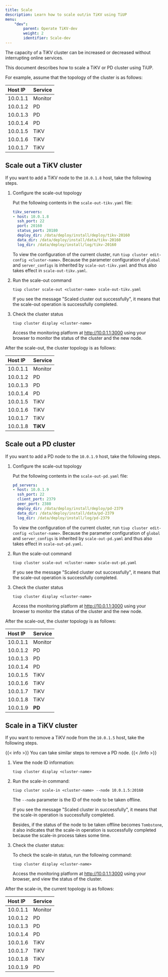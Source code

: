 ```yaml
---
title: Scale
description: Learn how to scale out/in TiKV using TiUP
menu:
    "dev":
        parent: Operate TiKV-dev
        weight: 2
        identifier: Scale-dev
---
```


The capacity of a TiKV cluster can be increased or decreased without interrupting online services.

This document describes how to scale a TiKV or PD cluster using TiUP.

For example, assume that the topology of the cluster is as follows:

| Host IP  | Service |
|:-------- |:------- |
| 10.0.1.1 | Monitor |
| 10.0.1.2 | PD      |
| 10.0.1.3 | PD      |
| 10.0.1.4 | PD      |
| 10.0.1.5 | TiKV    |
| 10.0.1.6 | TiKV    |
| 10.0.1.7 | TiKV    |

## Scale out a TiKV cluster

If you want to add a TiKV node to the `10.0.1.8` host, take the following steps.

1. Configure the scale-out topology

    Put the following contents in the `scale-out-tikv.yaml` file:

    ```yaml
    tikv_servers:
    - host: 10.0.1.8
      ssh_port: 22
      port: 20160
      status_port: 20180
      deploy_dir: /data/deploy/install/deploy/tikv-20160
      data_dir: /data/deploy/install/data/tikv-20160
      log_dir: /data/deploy/install/log/tikv-20160
    ```

    To view the configuration of the current cluster, run `tiup cluster edit-config <cluster-name>`. Because the parameter configuration of `global` and `server_configs` is inherited by `scale-out-tikv.yaml` and thus also takes effect in `scale-out-tikv.yaml`.

2. Run the scale-out command

    ```shell
    tiup cluster scale-out <cluster-name> scale-out-tikv.yaml
    ```

    If you see the message "Scaled cluster <cluster-name> out successfully", it means that the scale-out operation is successfully completed.

3. Check the cluster status

    ```shell
    tiup cluster display <cluster-name>
    ```

    Access the monitoring platform at <http://10.0.1.1:3000> using your browser to monitor the status of the cluster and the new node.

After the scale-out, the cluster topology is as follows:

| Host IP  | Service |
|:-------- |:------- |
| 10.0.1.1 | Monitor |
| 10.0.1.2 | PD      |
| 10.0.1.3 | PD      |
| 10.0.1.4 | PD      |
| 10.0.1.5 | TiKV    |
| 10.0.1.6 | TiKV    |
| 10.0.1.7 | TiKV    |
| 10.0.1.8 | **TiKV**|

## Scale out a PD cluster

If you want to add a PD node to the `10.0.1.9` host, take the following steps.

1. Configure the scale-out topology

    Put the following contents in the `scale-out-pd.yaml` file:

    ```yaml
    pd_servers:
    - host: 10.0.1.9
      ssh_port: 22
      client_port: 2379
      peer_port: 2380
      deploy_dir: /data/deploy/install/deploy/pd-2379
      data_dir: /data/deploy/install/data/pd-2379
      log_dir: /data/deploy/install/log/pd-2379
    ```

    To view the configuration of the current cluster, run `tiup cluster edit-config <cluster-name>`. Because the parameter configuration of `global` and `server_configs` is inherited by `scale-out-pd.yaml` and thus also takes effect in `scale-out-pd.yaml`.

2. Run the scale-out command

    ```shell
    tiup cluster scale-out <cluster-name> scale-out-pd.yaml
    ```

    If you see the message "Scaled cluster <cluster-name> out successfully", it means that the scale-out operation is successfully completed.

3. Check the cluster status

    ```shell
    tiup cluster display <cluster-name>
    ```

    Access the monitoring platform at <http://10.0.1.1:3000> using your browser to monitor the status of the cluster and the new node.

After the scale-out, the cluster topology is as follows:

| Host IP  | Service |
|:-------- |:------- |
| 10.0.1.1 | Monitor |
| 10.0.1.2 | PD      |
| 10.0.1.3 | PD      |
| 10.0.1.4 | PD      |
| 10.0.1.5 | TiKV    |
| 10.0.1.6 | TiKV    |
| 10.0.1.7 | TiKV    |
| 10.0.1.8 | TiKV    |
| 10.0.1.9 | **PD**  |

## Scale in a TiKV cluster

If you want to remove a TiKV node from the `10.0.1.5` host, take the following steps.

{{< info >}}
You can take similar steps to remove a PD node.
{{< /info >}}

1. View the node ID information:

    ```shell
    tiup cluster display <cluster-name>
    ```

2. Run the scale-in command:

    ```shell
    tiup cluster scale-in <cluster-name> --node 10.0.1.5:20160
    ```

    The `--node` parameter is the ID of the node to be taken offline.

    If you see the message "Scaled cluster in successfully", it means that the scale-in operation is successfully completed.
    
    Besides, if the status of the node to be taken offline becomes `Tombstone`, it also indicates that the scale-in operation is successfully completed because the scale-in process takes some time.
   
3. Check the cluster status:

    To check the scale-in status, run the following command:

    ```shell
    tiup cluster display <cluster-name>
    ```

    Access the monitoring platform at <http://10.0.1.1:3000> using your browser, and view the status of the cluster.

After the scale-in, the current topology is as follows:

| Host IP  | Service |
|:-------- |:------- |
| 10.0.1.1 | Monitor |
| 10.0.1.2 | PD      |
| 10.0.1.3 | PD      |
| 10.0.1.4 | PD      |
| 10.0.1.6 | TiKV    |
| 10.0.1.7 | TiKV    |
| 10.0.1.8 | TiKV    |
| 10.0.1.9 | PD      |
